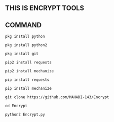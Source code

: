 ## THIS IS ENCRYPT TOOLS 
## COMMAND
`pkg install python`

`pkg install python2`

`pkg install git`

`pip2 install requests`

`pip2 install mechanize`

`pip install requests`

`pip install mechanize`

`git clone https://github.com/MAHADI-143/Encrypt`

`cd Encrypt`

`python2 Encrypt.py`
